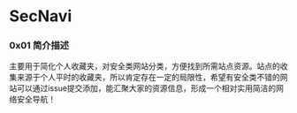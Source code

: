 # SecNavi

### 0x01 简介描述
主要用于简化个人收藏夹，对安全类网站分类，方便找到所需站点资源。站点的收集来源于个人平时的收藏夹，所以肯定存在一定的局限性，希望有安全类不错的网站可以通过issue提交添加，能汇聚大家的资源信息，形成一个相对实用简洁的网络安全导航！